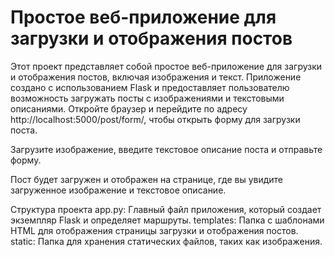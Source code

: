 # Простое веб-приложение для загрузки и отображения постов
Этот проект представляет собой простое веб-приложение для загрузки и отображения постов, включая изображения и текст. Приложение создано с использованием Flask и предоставляет пользователю возможность загружать посты с изображениями и текстовыми описаниями.
Откройте браузер и перейдите по адресу http://localhost:5000/post/form/, чтобы открыть форму для загрузки поста.

Загрузите изображение, введите текстовое описание поста и отправьте форму.

Пост будет загружен и отображен на странице, где вы увидите загруженное изображение и текстовое описание.

Структура проекта
app.py: Главный файл приложения, который создает экземпляр Flask и определяет маршруты.
templates: Папка с шаблонами HTML для отображения страницы загрузки и отображения постов.
static: Папка для хранения статических файлов, таких как изображения.
